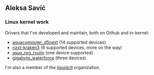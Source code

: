 ##  Aleksa Savić

### Linux kernel work

Drivers that I've developed and maintain, both on Github and in-kernel:

* [aquacomputer_d5next](https://github.com/aleksamagicka/aquacomputer_d5next-hwmon/blob/main/aquacomputer_d5next.c) (14 supported devices)
* [nzxt-kraken3](https://github.com/liquidctl/liquidtux/blob/master/nzxt-kraken3.c) (6 supported devices, more on the way)
* [asus_rog_ryujin](https://github.com/aleksamagicka/asus_rog_ryujin-hwmon) (one device supported)
* [gigabyte_waterforce](https://github.com/aleksamagicka/gigabyte_waterforce-hwmon) (three devices)

I'm also a member of the [liquidctl](https://github.com/liquidctl/) organization.

